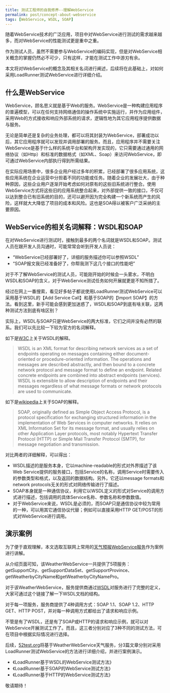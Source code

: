 ```yaml
---
title: 测试工程师的自我修养--理解WebService
permalink: post/concept-about-webservice
tags: [WebService, WSDL, SOAP]
---
```


随着WebService技术的广泛应用，项目中对WebService进行测试的需求越来越多，而对WebService的性能测试更是重中之重。

作为测试人员，虽然不需要参与WebService的编码实现，但是对WebService相关概念的掌握仍然必不可少，只有这样，才能在测试工作中游刃有余。

本文将对WebService的概念及其相关名词进行阐述，后续将在此基础上，对如何采用LoadRunner测试WebService进行详细介绍。

## 什么是WebService

WebService，顾名思义就是基于Web的服务。WebService是一种构建应用程序的普遍模型，可以在任何支持网络通信的操作系统中实施运行，并作为应用组件，采用Web的方式接收和响应外部系统的请求，逻辑性地为其它应用程序提供数据与服务。

无论是简单还是复杂的业务处理，都可以将其封装为WebService，部署成功以后，其它应用程序就可以发现并调用部署的服务。而且，应用程序并不需要关注WebService是基于什么样的系统平台和架构开发实现的，它只需要通过通用的网络协议（如Http）和标准的数据格式（如XML、Soap）来访问WebService，即可通过WebService内部执行得到所需结果。

在实际应用场景中，很多企业用户经过多年的积累，已经部署了很多应用系统，这些应用系统在企业运营中分担着不同的功能或任务。随着企业的发展壮大，由于种种原因，这些企业用户逐渐开始考虑如何对原有的这些旧系统进行整合。使用WebService方式将这些旧的应用系统整合起来，对外部提供一致的接口，不仅可以达到整合已有旧系统的目的，还可以避开因为完全构建一个新系统而产生的风险，这样就大大降低了项目的成本和风险。这也是SOA得以被客户广泛采纳的主要原因。

## WebService的相关名词解释：WSDL和SOAP

在对WebService进行测试时，接触到最多的两个名词就是WSDL和SOAP。测试人员在跟开发人员沟通时，可能常常会听到开发人员说：

- “WebService已经部署好了，详细的服务描述你可以参照WSDL”
- “SOAP报文我已经准备好了，你帮我测下这几个接口的性能吧”

对于不了解WebService的测试人员，可能刚开始的时候会一头雾水，不明白WSDL和SOAP的含义，对于WebService测试任务如何开展就更是不知所措了。

经过在网上一番搜索，看见好多帖子都说使用LoadRunner测试WebService可以采用基于WSDL的【Add Service Call】和基于SOAP的【Import SOAP】的方法。看到这里，新手可能会感到更加迷惑了，WSDL和SOAP到底有啥关联，这两种测试方法到底有啥区别？

实际上，WSDL与SOAP只是WebService的两大标准，它们之间并没有必然的联系。我们可以先比较一下较为官方的名词解释。

如下是[W3C](http://www.w3.org/TR/wsdl)上关于WSDL的解释。

> WSDL is an XML format for describing network services as a set of endpoints operating on messages containing either document-oriented or procedure-oriented information. The operations and messages are described abstractly, and then bound to a concrete network protocol and message format to define an endpoint. Related concrete endpoints are combined into abstract endpoints (services). WSDL is extensible to allow description of endpoints and their messages regardless of what message formats or network protocols are used to communicate.

如下是[wikipedia](http://en.wikipedia.org/wiki/SOAP)上关于SOAP的解释。

> SOAP, originally defined as Simple Object Access Protocol, is a protocol specification for exchanging structured information in the implementation of Web Services in computer networks. It relies on XML Information Set for its message format, and usually relies on other Application Layer protocols, most notably Hypertext Transfer Protocol (HTTP) or Simple Mail Transfer Protocol (SMTP), for message negotiation and transmission.

对比两者的详细解释，可以得出：

- WSDL描述的是服务本身，它以machine-readable的形式对外界描述了该Web Service提供的服务接口，包括Service的名称，调用Service时需要传入的参数类型和格式，以及返回的数据结构。另外，它还以message formats和network protocols无关的形式对网络传输进行了描述。
- SOAP本身就是一种通信协议，利用它以WSDL定义的形式对Service的调用方式进行描述，包括调用的具体Service名称、参数名称和参数数值。
- 对于WebService来说，WSDL是必须的，而SOAP只是通信协议中较为常用的一种，可以用其它通信协议代替；例如可以直接采用HTTP GET/POST的形式对WebService进行调用。

## 演示案例

为了便于直观理解，本文选取互联网上常用的[天气预报WebService服务](http://webservice.webxml.com.cn/WebServices/WeatherWebService.asmx)作为案例进行讲解。

从介绍页面可知，该WeatherWebService一共提供了5项服务：getSupportCity、getSupportDataSet、getSupportProvince、getWeatherbyCityName和getWeatherbyCityNamePro。

对于该WeatherWebService，服务提供商通过[WSDL](
http://webservice.webxml.com.cn/WebServices/WeatherWebService.asmx?WSDL)对服务进行了完整的定义，大家可通过这个链接了解一下WSDL文档的结构。

对于每一项服务，服务商提供了4种调用方式：SOAP 1.1、SOAP 1.2、HTTP GET、HTTP POST，并对每一种调用方式都给出了请求和响应示例。

不管是有了WSDL，还是有了SOAP或HTTP的请求和响应示例，就可以对WebService开展测试工作了。而且，这三者分别对应了3种不同的测试方法，可在项目中根据实际情况进行选择。

后续，[52test.org](http://52test.org)将基于WeatherWebService天气服务，分3篇文章分别对采用LoadRunner测试WebService的方法进行详细介绍，并进行案例演示。

- 《LoadRunner基于WSDL的WebService测试方法》
- 《LoadRunner基于SOAP的WebService测试方法》
- 《LoadRunner基于HTTP的WebService测试方法》

敬请期待！
